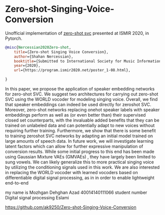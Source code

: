 # Zero-shot-Singing-Voice-Conversion

Unofficial implementation of <a href="https://program.ismir2020.net/poster_1-08.html">zero-shot svc</a> presented at ISMIR 2020, in Pytorch.

```bibtex
@misc{Nercessian2020Zero-shot,
    title={Zero-shot Singing Voice Conversion},
    author={Shahan Nercessian},
    booktitle={Submitted to International Society for Music Information Retrieval},
    year={2020},
    url={https://program.ismir2020.net/poster_1-08.html},
    
}
```

In this paper, we propose the application of speaker embedding networks for zero-shot SVC. We suggest two architectures for carrying out zero-shot SVC using the WORLD vocoder for modeling singing voice. Overall, we find that speaker embeddings can indeed be used directly for zeroshot SVC. Moreover, zero-shot networks replacing onehot speaker labels with speaker embeddings perform as well as (or even better than) their supervised closed set counterparts, with the invaluable added benefits that they can be trained on unlabeled data and can potentially adapt to new voices without requiring further training. Furthermore, we show that there is some benefit to training zeroshot SVC networks by adapting an initial model trained on large amounts of speech data. In future work, we will investigate learning latent factors which can allow for further expressive manipulation of conversion results. While some initial progress to this end has been made using Gaussian Mixture VAEs (GMVAEs) , they have largely been limited to sung vowels. We can likely generalize this to more practical singing voice by utilizing the conditioning signals used in this work. We are also interested in replacing the WORLD vocoder with learned vocoders based on differentiable digital signal processing, as in in order to enable lightweight end-to-end 


my name is Mozhgan Dehghan Azad
40014140111066 student number
Digital signal processing Eslami

https://github.com/ak9250/Zero-shot-Singing-Voice-Conversion
